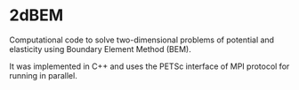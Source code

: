 # 2dBEM

Computational code to solve two-dimensional problems of potential and elasticity using Boundary Element Method (BEM).

It was implemented in C++ and uses the PETSc interface of MPI protocol for running in parallel.
